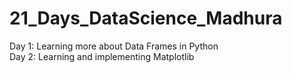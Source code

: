 # 21_Days_DataScience_Madhura
Day 1: Learning more about Data Frames in Python <br/>
Day 2: Learning and implementing Matplotlib
